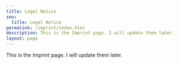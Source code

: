 ```yaml
---
title: Legal Notice
seo:
  title: Legal Notice
permalink: /imprint/index.html
description: This is the Imprint page. I will update them later.
layout: page
---
```


This is the Imprint page. I will update them later.
